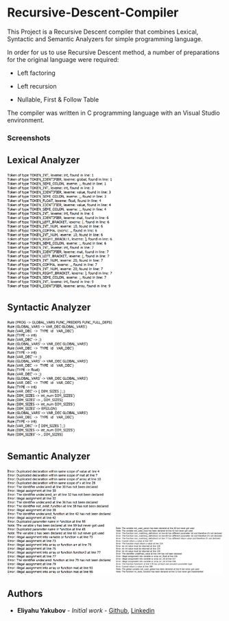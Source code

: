 # Recursive-Descent-Compiler

This Project is a Recursive Descent compiler that combines Lexical, Syntactic and Semantic Analyzers for simple programming language.

In order for us to use Recursive Descent method, a number of preparations for the original language were required:

- Left factoring

- Left recursion

- Nullable, First & Follow Table

The compiler was written in C programming language with an Visual Studio environment.

### Screenshots

## Lexical Analyzer
<img src="https://github.com/EliYakubov7/Recursive-Descent-Compiler/blob/master/screenshots/lexical_analyzer.png" width="250">  

## Syntactic Analyzer
<img src="https://github.com/EliYakubov7/Recursive-Descent-Compiler/blob/master/screenshots/syntactic_analyzer.png" width="250">  

## Semantic Analyzer
<img src="https://github.com/EliYakubov7/Recursive-Descent-Compiler/blob/master/screenshots/semantic_analyzer1.png" width="250">  
<img src="https://github.com/EliYakubov7/Recursive-Descent-Compiler/blob/master/screenshots/semantic_analyzer2.png" width="250">  

## Authors

* **Eliyahu Yakubov** - *Initial work* - [Github](https://github.com/EliYakubov7), [Linkedin](https://www.linkedin.com/in/eli-yakubov-961908173)
